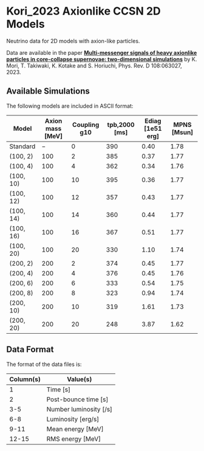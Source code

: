 # Kori_2023 Axionlike CCSN 2D Models

Neutrino data for 2D models with axion-like particles.

Data are available in the paper [**Multi-messenger signals of heavy axionlike particles in core-collapse supernovae: two-dimensional simulations**](https://arxiv.org/abs/2304.11360) by K.  Mori, T. Takiwaki, K. Kotake and S. Horiuchi, Phys. Rev. D 108:063027, 2023.

## Available Simulations

The following models are included in ASCII format:

| Model | Axion mass [MeV] | Coupling g10 | tpb,2000 [ms] | Ediag [1e51 erg] | MPNS [Msun] |
| ----- | ---------------- | ------------ | ------------- | ---------------- | ---------- |
| Standard | − | 0 | 390 | 0.40 | 1.78 |
| (100, 2) | 100 | 2 | 385 | 0.37 | 1.77 |
| (100, 4) | 100 | 4 | 362 | 0.34 | 1.76 |
| (100, 10) | 100 | 10 | 395 | 0.36 | 1.77 |
| (100, 12) | 100 | 12 | 357 | 0.43 | 1.77 |
| (100, 14) | 100 | 14 | 360 | 0.44 | 1.77 |
| (100, 16) | 100 | 16 | 367 | 0.51 | 1.77 |
| (100, 20) | 100 | 20 | 330 | 1.10 | 1.74 |
| (200, 2) | 200 | 2 | 374 | 0.45 | 1.77 |
| (200, 4) | 200 | 4 | 376 | 0.45 | 1.76 |
| (200, 6) | 200 | 6 | 333 | 0.54 | 1.75 |
| (200, 8) | 200 | 8 | 323 | 0.94 | 1.74 |
| (200, 10) | 200 | 10 | 319 | 1.61 | 1.73 |
| (200, 20) | 200 | 20 | 248 | 3.87 | 1.62 |

## Data Format

The format of the data files is:

| Column(s) | Value(s) |
| --------- | -------- |
| 1         | Time [s] |
| 2         | Post-bounce time [s] |
| 3-5       | Number luminosity [/s] |
| 6-8       | Luminosity [erg/s] |
| 9-11      | Mean energy [MeV] |
| 12-15     | RMS energy [MeV] |
